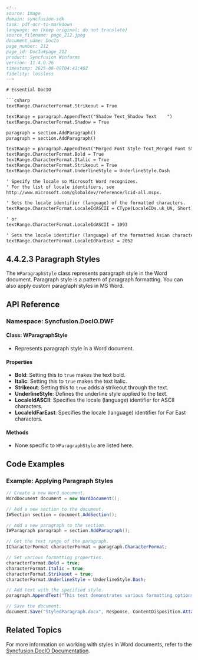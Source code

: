 ```html
<!-- 
source: image
domain: syncfusion-sdk
task: pdf-ocr-to-markdown
language: en (keep original; do not translate)
source_filename: page_212.jpeg
document_name: DocIo
page_number: 212
page_id: DocIo#page_212
product: Syncfusion Winforms
version: 11.4.0.26
timestamp: 2025-08-09T04:41:40Z
fidelity: lossless
-->

# Essential DocIO

```csharp
textRange.CharacterFormat.Strikeout = True

textRange = paragraph.AppendText("Shadow Text_Shadow Text    ")
textRange.CharacterFormat.Shadow = True

paragraph = section.AddParagraph()
paragraph = section.AddParagraph()

textRange = paragraph.AppendText("Merged Font Style Text_Merged Font Style Text")
textRange.CharacterFormat.Bold = True
textRange.CharacterFormat.Italic = True
textRange.CharacterFormat.Strikeout = True
textRange.CharacterFormat.UnderlineStyle = UnderlineStyle.Dash

' Specify the locale so Microsoft Word recognizes.
' For the list of locale identifiers, see
http://www.microsoft.com/globaldev/reference/lcid-all.mspx.

' Sets the locale identifier (language) of the formatted characters.
textRange.CharacterFormat.LocaleIdASCII = CType(LocaleIDs.uk_UA, Short)

' or
textRange.CharacterFormat.LocaleIdASCII = 1093

' Sets the locale identifier (language) of the formatted Asian characters.
textRange.CharacterFormat.LocaleIdFarEast = 2052
```

## 4.4.2.3 Paragraph Styles

The `WParagraphStyle` class represents paragraph style in the Word document. Paragraph style is a pattern of paragraph formatting. You can also apply custom paragraph styles in MS Word.

## API Reference

### Namespace: Syncfusion.DocIO.DWF

#### Class: WParagraphStyle
- Represents paragraph style in a Word document.

#### Properties
- **Bold**: Setting this to `true` makes the text bold.
- **Italic**: Setting this to `true` makes the text italic.
- **Strikeout**: Setting this to `true` adds a strikeout through the text.
- **UnderlineStyle**: Defines the underline style applied to the text.
- **LocaleIdASCII**: Specifies the locale (language) identifier for ASCII characters.
- **LocaleIdFarEast**: Specifies the locale (language) identifier for Far East characters.

#### Methods
- None specific to `WParagraphStyle` are listed here.

## Code Examples

### Example: Applying Paragraph Styles

```csharp
// Create a new Word document.
WordDocument document = new WordDocument();

// Add a new section to the document.
IWSection section = document.AddSection();

// Add a new paragraph to the section.
IWParagraph paragraph = section.AddParagraph();

// Get the text range of the paragraph.
ICharacterFormat characterFormat = paragraph.CharacterFormat;

// Set various formatting properties.
characterFormat.Bold = true;
characterFormat.Italic = true;
characterFormat.Strikeout = true;
characterFormat.UnderlineStyle = UnderlineStyle.Dash;

// Add text with the specified style.
paragraph.AppendText("This text demonstrates various formatting options.").CharacterFormat = characterFormat;

// Save the document.
document.Save("StyledParagraph.docx", Response, ContentDisposition.Attachment);
```

## Related Topics

For more information on working with styles in Word documents, refer to the [Syncfusion DocIO Documentation](https://help.syncfusion.com/xamarin-docio/working-with-styles).

<!-- tags: Syncfusion Winforms, DocIO, Word processing, Paragraph Styles, WParagraphStyle, CharacterFormat, Bold, Italic, Strikeout, UnderlineStyle, LocaleIdASCII, LocaleIdFarEast, custom formatting, document manipulation keywords: paragraph styles, formatting, DocIO, WParagraphStyle, text styling -->
```